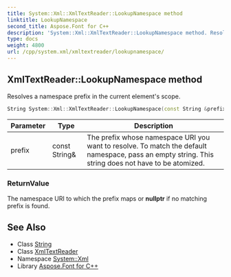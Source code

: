 ```yaml
---
title: System::Xml::XmlTextReader::LookupNamespace method
linktitle: LookupNamespace
second_title: Aspose.Font for C++
description: 'System::Xml::XmlTextReader::LookupNamespace method. Resolves a namespace prefix in the current element''s scope in C++.'
type: docs
weight: 4800
url: /cpp/system.xml/xmltextreader/lookupnamespace/
---
```

## XmlTextReader::LookupNamespace method


Resolves a namespace prefix in the current element's scope.

```cpp
String System::Xml::XmlTextReader::LookupNamespace(const String &prefix) override
```


| Parameter | Type | Description |
| --- | --- | --- |
| prefix | const String\& | The prefix whose namespace URI you want to resolve. To match the default namespace, pass an empty string. This string does not have to be atomized. |

### ReturnValue

The namespace URI to which the prefix maps or **nullptr** if no matching prefix is found.

## See Also

* Class [String](../../../system/string/)
* Class [XmlTextReader](../)
* Namespace [System::Xml](../../)
* Library [Aspose.Font for C++](../../../)
